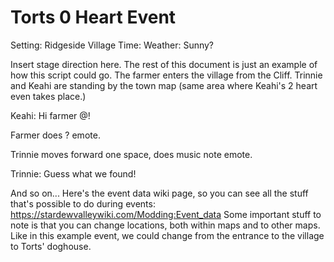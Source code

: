 # Torts 0 Heart Event
Setting: Ridgeside Village
Time:
Weather: Sunny?

Insert stage direction here. The rest of this document is just an example of how this script could go.
The farmer enters the village from the Cliff. Trinnie and Keahi are standing by the town map (same area where Keahi's 2 heart even takes place.)

Keahi: Hi farmer @!

Farmer does ? emote.

Trinnie moves forward one space, does music note emote.

Trinnie: Guess what we found!

And so on...
Here's the event data wiki page, so you can see all the stuff that's possible to do during events: https://stardewvalleywiki.com/Modding:Event_data
Some important stuff to note is that you can change locations, both within maps and to other maps. Like in this example event, we could change from the entrance to the village to Torts' doghouse.
